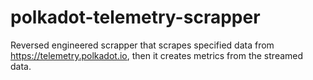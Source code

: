 # polkadot-telemetry-scrapper
Reversed engineered scrapper that scrapes specified data from https://telemetry.polkadot.io, then it creates metrics from the streamed data.
